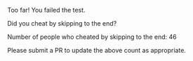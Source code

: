 Too far! You failed the test.

Did you cheat by skipping to the end? 

Number of people who cheated by skipping to the end: 46

Please submit a PR to update the above count as appropriate.
